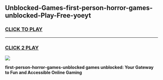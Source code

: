
## Unblocked-Games-first-person-horror-games-unblocked-Play-Free-yoeyt
<h3>
<a href="https://premium76.site?title=first-person-horror-games-unblocked&ref=23A">CLICK TO PLAY</a></h3>
<hr>

<h3>
<a href="https://premium76.site?title=first-person-horror-games-unblocked&ref=23A">CLICK 2 PLAY</a>
  
</h3>

<a href="https://premium76.site?title=first-person-horror-games-unblocked&ref=23A"><img src="https://clearcache.store/games.png"></a>


**first-person-horror-games-unblocked games unblocked: Your Gateway to Fun and Accessible Online Gaming**
